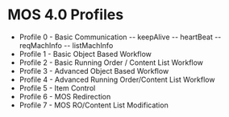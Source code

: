 # MOS 4.0 Profiles

- Profile 0 - Basic Communication
-- keepAlive
-- heartBeat
-- reqMachInfo
-- listMachInfo
- Profile 1 - Basic Object Based Workflow
- Profile 2 - Basic Running Order / Content List Workflow
- Profile 3 - Advanced Object Based Workflow
- Profile 4 - Advanced Running Order/Content List Workflow
- Profile 5 - Item Control
- Profile 6 - MOS Redirection
- Profile 7 - MOS RO/Content List Modification
